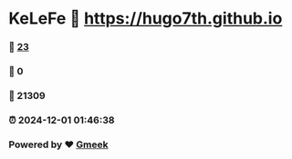 # KeLeFe :link: https://hugo7th.github.io 
### :page_facing_up: [23](https://hugo7th.github.io/tag.html) 
### :speech_balloon: 0 
### :hibiscus: 21309 
### :alarm_clock: 2024-12-01 01:46:38 
### Powered by :heart: [Gmeek](https://github.com/Meekdai/Gmeek)
